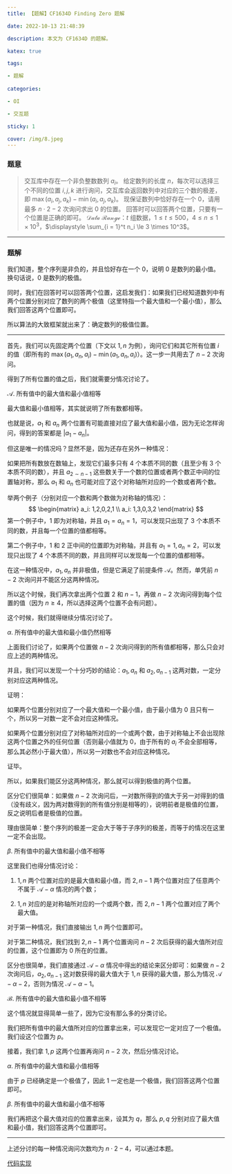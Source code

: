 ```yaml
---
title: 【题解】CF1634D Finding Zero 题解

date: 2022-10-13 21:48:39

description: 本文为 CF1634D 的题解。

katex: true

tags:

- 题解
 
categories: 

- OI

- 交互题

sticky: 1

cover: /img/8.jpeg
---
```


### 题意

> 交互库中存在一个非负整数数列 $a_i$。
> 给定数列的长度 $n$，每次可以选择三个不同的位置 $i,j,k$ 进行询问，交互库会返回数列中对应的三个数的极差，即 $\max(a_i, a_j, a_k) - \min(a_i, a_j, a_k)$。
> 现保证数列中恰好存在一个 $0$，请用最多 $n \cdot 2-2$ 次询问求出 $0$ 的位置。
> 回答时可以回答两个位置，只要有一个位置是正确的即可。
> $\mathcal{Data~Range}$：$t$ 组数据，$1 \le t \le 500$，$4 \le n \le 1 \times 10^3$，$\displaystyle \sum_{i = 1}^t n_i \le 3 \times 10^3$。

------

### 题解

我们知道，整个序列是非负的，并且恰好存在一个 $0$，说明 $0$ 是数列的最小值。换句话说，$0$ 是数列的极值。

同时，我们在回答时可以回答两个位置，这启发我们：如果我们已经知道数列中有两个位置分别对应了数列的两个极值（这里特指一个最大值和一个最小值），那么我们回答这两个位置即可。

所以算法的大致框架就出来了：确定数列的极值位置。

------

首先，我们可以先固定两个位置（下文以 $1,n$ 为例），询问它们和其它所有位置 $i$ 的值（即所有的 $\max(a_1, a_n, a_i) - \min(a_1, a_n, a_i)$）。这一步一共用去了 $n-2$ 次询问。

得到了所有位置的值之后，我们就需要分情况讨论了。

$\mathcal{A}.$ 所有值中的最大值和最小值相等

最大值和最小值相等，其实就说明了所有数都相等。

也就是说，$a_1$ 和 $a_n$ 两个位置有可能直接对应了最大值和最小值，因为无论怎样询问，得到的答案都是 $|a_1 - a_n|$。

但这是唯一的情况吗？显然不是，因为还存在另外一种情况：

如果把所有数放在数轴上，发现它们最多只有 $4$ 个本质不同的数（且至少有 $3$ 个本质不同的数），并且 $a_{2 \sim n - 1}$ 这些数关于一个数的位置或者两个数正中间的位置轴对称，那么 $a_1$ 和 $a_n$ 也可能对应了这个对称轴所对应的一个数或者两个数。

举两个例子（分别对应一个数和两个数做为对称轴的情况）：
$$
\begin{matrix}
a_i: 1,2,0,2,1
\\
a_i: 1,3,0,3,2
\end{matrix}
$$
第一个例子中，$1$ 即为对称轴，并且 $a_1=a_n=1$，可以发现只出现了 $3$ 个本质不同的数，并且每一个位置的值都相等。

第二个例子中，$1$ 和 $2$ 正中间的位置即为对称轴，并且有 $a_1 = 1,a_n=2$，可以发现只出现了 $4$ 个本质不同的数，并且同样可以发现每一个位置的值都相等。

在这一种情况中，$a_1,a_n$ 并非极值，但是它满足了前提条件 $\mathcal{A}$。然而，单凭前 $n-2$ 次询问并不能区分这两种情况。

所以这个时候，我们再次拿出两个位置 $2$ 和 $n - 1$，再做 $n - 2$ 次询问得到每个位置的值（因为 $n\ge 4$，所以选择这两个位置不会有问题）。

这个时候，我们就得继续分情况讨论了。

$\alpha.$ 所有值中的最大值和最小值仍然相等

上面我们讨论了，如果两个位置做 $n - 2$ 次询问得到的所有值都相等，那么只会对应上述的两种情况。

并且，我们可以发现一个十分巧妙的结论：$a_1,a_n$ 和 $a_2,a_{n - 1}$ 这两对数，一定分别对应这两种情况。

证明：

如果两个位置分别对应了一个最大值和一个最小值，由于最小值为 $0$ 且只有一个，所以另一对数一定不会对应这种情况。

如果两个位置分别对应了对称轴所对应的一个或两个数，由于对称轴上不会出现除这两个位置之外的任何位置（否则最小值就为 $0$，由于所有的 $a_i$ 不会全部相等，那么其必然小于最大值），所以另一对数也不会对应这种情况。

证毕。

所以，如果我们能区分这两种情况，那么就可以得到极值的两个位置。

区分它们很简单：如果做 $n - 2$ 次询问后，一对数所得到的值大于另一对得到的值（没有歧义，因为两对数得到的所有值分别是相等的），说明前者是极值的位置，反之说明后者是极值的位置。

理由很简单：整个序列的极差一定会大于等于子序列的极差，而等于的情况在这里一定不会出现。

$\beta.$ 所有值中的最大值和最小值不相等

这里我们也得分情况讨论：

1. $1,n$ 两个位置对应的是最大值和最小值，而 $2,n - 1$ 两个位置对应了任意两个不属于 $\mathcal{A}-\alpha$ 情况的两个数；

2. $1,n$ 对应的是对称轴所对应的一个或两个数，而 $2,n - 1$ 两个位置对应了两个最大值。

对于第一种情况，我们直接输出 $1,n$ 两个位置即可。

对于第二种情况，我们找到 $2,n-1$ 两个位置询问 $n - 2$ 次后获得的最大值所对应的位置，这个位置即为 $0$ 所在的位置。

区分也很简单，我们直接通过 $\mathcal{A}-\alpha$ 情况中得出的结论来区分即可：如果做 $n - 2$ 次询问后，$a_2,a_{n-1}$ 这对数获得的最大值大于 $1,n$ 获得的最大值，那么为情况 $\mathcal{A}-\alpha-2$，否则为情况 $\mathcal{A}-\alpha-1$。

$\mathcal{B}.$ 所有值中的最大值和最小值不相等

这个情况就显得简单一些了，因为它没有那么多的分类讨论。

我们把所有值中的最大值所对应的位置拿出来，可以发现它一定对应了一个极值。我们设这个位置为 $p$。

接着，我们拿 $1,p$ 这两个位置再询问 $n - 2$ 次，然后分情况讨论。

$\alpha.$ 所有值中的最大值和最小值相等

由于 $p$ 已经确定是一个极值了，因此 $1$ 一定也是一个极值，我们回答这两个位置即可。

$\beta.$ 所有值中的最大值和最小值不相等

我们再把这个最大值对应的位置拿出来，设其为 $q$，那么 $p,q$ 分别对应了最大值和最小值，我们回答这两个位置即可。

------

上述分讨的每一种情况询问次数均为 $n \cdot 2-4$，可以通过本题。

[代码实现](https://www.luogu.com.cn/record/72660650)